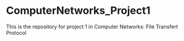 # ComputerNetworks_Project1

This is the repository for project 1 in Computer Networks: File Transfert Protocol
